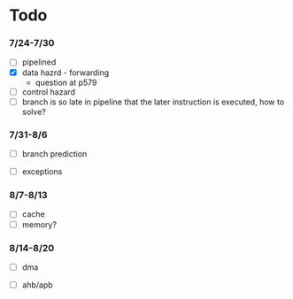 # Todo

### 7/24-7/30

- [ ] pipelined
- [x] data hazrd - forwarding
  - question at p579
- [ ] control hazard
- [ ] branch is so late in pipeline that the later instruction is executed, how to solve?

### 7/31-8/6

- [ ] branch prediction

- [ ] exceptions

### 8/7-8/13

- [ ] cache
- [ ] memory?

### 8/14-8/20

- [ ] dma
- [ ] ahb/apb

